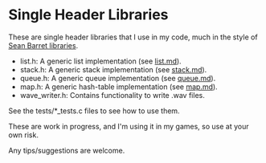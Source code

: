# Single Header Libraries

These are single header libraries that I use in my code, much in the style of [Sean Barret libraries](https://github.com/nothings/stb).

* list.h: A generic list implementation (see [list.md](https://github.com/acoto87/shl/blob/master/list.md)).
* stack.h: A generic stack implementation (see [stack.md](https://github.com/acoto87/shl/blob/master/stack.md)).
* queue.h: A generic queue implementation (see [queue.md](https://github.com/acoto87/shl/blob/master/queue.md)).
* map.h: A generic hash-table implementation (see [map.md](https://github.com/acoto87/shl/blob/master/map.md)).
* wave_writer.h: Contains functionality to write .wav files.

See the tests/*_tests.c files to see how to use them.

These are work in progress, and I'm using it in my games, so use at your own risk.

Any tips/suggestions are welcome.
